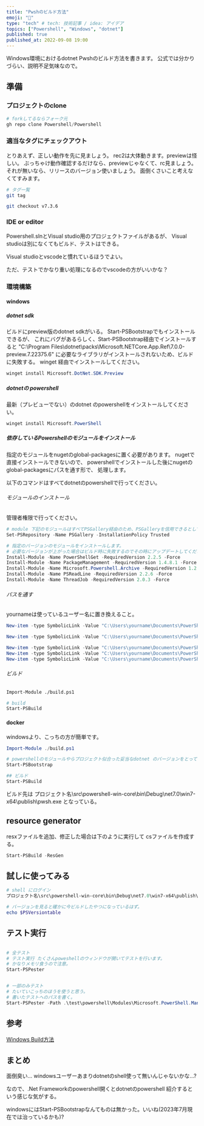 ```yaml
---
title: "Pwshのビルド方法"
emoji: "📌"
type: "tech" # tech: 技術記事 / idea: アイデア
topics: ["Powershell", "Windows", "dotnet"]
published: true
published_at: 2022-09-08 19:00 
---
```


Windows環境におけるdotnet Pwshのビルド方法を書きます。
公式では分かりづらい、説明不足気味なので。

## 準備

### プロジェクトのclone

```powershell
# forkしてるならフォーク元
gh repo clone Powershell/Powershell
```

### 適当なタグにチェックアウト

とりあえず、正しい動作を先に見ましょう。
rec2は大体動きます。previewは怪しい。
ぶっちゃけ動作確認するだけなら、previewじゃなくて、rc見ましょう。
それが無いなら、リリースのバージョン使いましょう。
面倒くさいこと考えなくてすみます。

```bash
# タグ一覧
git tag

git checkout v7.3.6
```

### IDE or editor

Powershell.slnとVisual studio用のプロジェクトファイルがあるが、
Visual studioは別になくてもビルド、テストはできる。

Visual studioとvscodeと慣れているほうでよい。

ただ、テストでかなり重い処理になるのでvscodeの方がいいかな？

### 環境構築

#### windows

##### dotnet sdk

ビルドにpreview版のdotnet sdkがいる。
Start-PSBootstrapでもインストールできるが、
これにバグがあるらしく、Start-PSBootstrap経由でインストールすると
"C:\Program Files\dotnet\packs\Microsoft.NETCore.App.Ref\7.0.0-preview.7.22375.6"
に必要なライブラリがインストールされないため、ビルドに失敗する。
winget 経由でインストールしてください。

```powershell
winget install Microsoft.DotNet.SDK.Preview
```

##### dotnetの powershell

最新（プレビューでない）のdotnet のpowershellをインストールしてください。

```powershell
winget install Microsoft.PowerShell
```

##### 依存しているPowershellのモジュールをインストール

指定のモジュールをnugetのglobal-packagesに置く必要があります。
nugetで直接インストールできないので、
powershellでインストールした後にnugetのglobal-packagesにパスを通す形で、
処理します。

以下のコマンドはすべてdotnetのpowershellで行ってください。

###### モジュールのインストール

管理者権限で行ってください。

```powershell
# module 下記のモジュールはすべてPSGallery経由のため、PSGalleryを信用できるとしておく。
Set-PSRepository -Name PSGallery -InstallationPolicy Trusted

# 指定のバージョンのモジュールをインストールします。
# 必要なバージョンが上がった場合はビルド時に失敗するのでその時にアップデートしてください。
Install-Module -Name PowerShellGet -RequiredVersion 2.2.5 -Force
Install-Module -Name PackageManagement -RequiredVersion 1.4.8.1 -Force
Install-Module -Name Microsoft.Powershell.Archive -RequiredVersion 1.2.5 -Force
Install-Module -Name PSReadLine -RequiredVersion 2.2.6 -Force
Install-Module -Name ThreadJob -RequiredVersion 2.0.3 -Force
```

###### パスを通す

yournameは使っているユーザー名に置き換えること。

```powershell
New-item -type SymbolicLink -Value "C:\Users\yourname\Documents\PowerShell\Modules\PowerShellGet" -Path "C:\Users\yourname\.nuget\packages\PowershellGet"

New-item -type SymbolicLink -Value "C:\Users\yourname\Documents\PowerShell\Modules\PackageManagement" -Path "C:\Users\yourname\.nuget\packages\PackageManagement"

New-item -type SymbolicLink -Value "C:\Users\yourname\Documents\PowerShell\Modules\Microsoft.PowerShell.Archive" -Path "C:\Users\yourname\.nuget\packages\Microsoft.PowerShell.Archive"
New-item -type SymbolicLink -Value "C:\Users\yourname\Documents\PowerShell\Modules\PSReadLine" -Path "C:\Users\yourname\.nuget\packages\PSReadLine"
New-item -type SymbolicLink -Value "C:\Users\yourname\Documents\PowerShell\Modules\ThreadJob" -Path "C:\Users\yourname\.nuget\packages\ThreadJob"
```

###### ビルド

```bash
Import-Module ./build.ps1

# build
Start-PSBuild
```

#### docker

windowsより、こっちの方が簡単です。

```powershell
Import-Module ./build.ps1

# powershellのモジュールやらプロジェクト似合った妥当なdotnet のバージョンをとってくる。
Start-PSBootstrap

## ビルド
Start-PSBuild
```


ビルド先は
プロジェクト名\src\powershell-win-core\bin\Debug\net7.0\win7-x64\publish\pwsh.exe
となっている。

## resource generator

resxファイルを追加、修正した場合は下のように実行して
csファイルを作成する。

```powershell
Start-PSBuild -ResGen
```

## 試しに使ってみる

```powershell
# shell にログイン
プロジェクト名\src\powershell-win-core\bin\Debug\net7.0\win7-x64\publish\pwsh.exe

# バージョンを見ると確かに今ビルドしたやつになっているはず。
echo $PSVersiontable
```

## テスト実行

```powershell

# 全テスト
# テスト実行 たくさんpoweshellのウィンドウが開いてテストを行います。
# かなりメモリ食うので注意。
Start-PSPester


# 一部のみテスト
# たいていこっちのほうを使うと思う。
# 書いたテストへのパスを書く。
Start-PSPester -Path .\test\powershell\Modules\Microsoft.PowerShell.Management\Set-Location.Tests.ps1
```

## 参考

[Windows Build方法](https://github.com/PowerShell/PowerShell/blob/master/docs/building/windows-core.md)

## まとめ

面倒臭い...
windowsユーザーあまりdotnetのshell使って無いんじゃないかな...?

なので、.Net Frameworkのpowershell開くとdotnetのpowershell
紹介するという感じな気がする。

windowsにはStart-PSBootstrapなんてものは無かった。いいね(2023年7月現在では治っているかも)?
